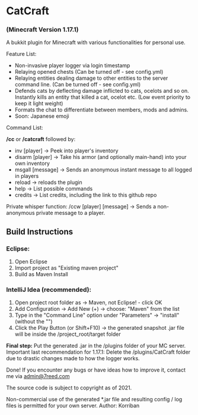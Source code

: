 # CatCraft 
### (Minecraft Version 1.17.1)


A bukkit plugin for Minecraft with various functionalities for personal use. 

Feature List:
- Non-invasive player logger via login timestamp  
- Relaying opened chests (Can be turned off - see config.yml)
- Relaying entities dealing damage to other entities to the server command line. (Can be turned off - see config.yml)
- Defends cats by deflecting damage inflicted to cats, ocelots and so on. Instantly kills an entity that killed a cat, ocelot etc. (Low event priority to keep it light weight)
- Formats the chat to differentiate between members, mods and admins.
- Soon: Japanese emoji 


Command List: 

**/cc** or **/catcraft** followed by:
- inv [player] -> Peek into player's inventory
- disarm [player] -> Take his armor (and optionally main-hand) into your own inventory
- msgall [message] -> Sends an anonymous instant message to all logged in players
- reload -> reloads the plugin
- help -> List possible commands
- credits -> List credits, including the link to this github repo

Private whisper function:
/ccw [player] [message] -> Sends a non-anonymous private message to a player.

## Build Instructions
### Eclipse:
1. Open Eclipse
2. Import project as "Existing maven project"
3. Build as Maven Install

### IntelliJ Idea (recommended):
1. Open project root folder as -> Maven, not Eclipse! - click OK 
2. Add Configuration -> Add New (+) -> choose: "Maven" from the list
3. Type in the "Command Line" option under "Parameters" -> "install" (without the "")
4. Click the Play Button (or Shift+F10) -> the generated snapshot .jar file will be inside the /project_root/target folder

**Final step:** Put the generated .jar in the /plugins folder of your MC server.
Important last recommendation for 1.17.1: Delete the /plugins/CatCraft folder due to drastic changes made to how the logger works.

Done!
If you encounter any bugs or have ideas how to improve it, contact me via admin@7reed.com


The source code is subject to copyright as of 2021. 


Non-commercial use of the generated *.jar file and resulting config / log files is permitted for your own server. Author: Korriban




